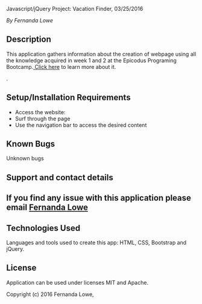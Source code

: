 Javascript/jQuery Project: Vacation Finder, 03/25/2016

<em>By Fernanda Lowe</em>

<h2>Description</h2>

<p>This application gathers information about the creation of webpage using all the knowledge acquired in week 1 and 2 at the Epicodus Programing Bootcamp.<a href="https://www.learnhowtoprogram.com/intro-to-programming"> Click here</a> to learn more about it.</p>.

<h2>Setup/Installation Requirements</h2>
<ul>
  <li>Access the website:</li>
  <li>Surf through the page</li>
  <li>Use the navigation bar to access the desired content</li>
</ul>

<h2>Known Bugs</h2>

<p>Unknown bugs</p>

<h2>Support and contact details<h2>

  <p>If you find any issue with this application please email <a href="mailto:felowe@felowe.com">Fernanda Lowe</a></p>

<h2>Technologies Used</h2>

  <p>Languages and tools used to create this app: HTML, CSS, Bootstrap and jQuery.</p>

<h2>License</h2>

  <p>Application can be used under licenses MIT and Apache.</p>

<p>Copyright (c) 2016 Fernanda Lowe, <a href="http://www.epicodus.com/>Epicodus</a></p>.
